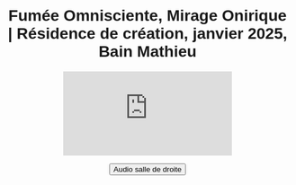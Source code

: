 <html lang="fr">
<head>
<meta charset="UTF-8">
<meta name="viewport" content="width=device-width, initial-scale=1.0">
<title>Félix-Antoine Coutu</title>
<style>
   body {
       font-family: Arial, sans-serif;
       text-align: center;
       padding: 10px;
   }

   h1 {
      font-size: 16px !important;
      font-weight: bold;
      color: #333;
      margin: 0;
      border: none;
   }

   .titre-1 {
       margin-bottom: 16px;
   }

   .video-container {
      position: relative;
      display: inline-block;
      width: 100%;
      max-width: 2000px;
      aspect-ratio: 16 / 9;
   }

   iframe {
      width: 100%;
      height: 100%;
   }

   .btn-video {
      position: absolute;
      top: 10px;
      left: 10px;
      width: 150px;
      height: 30px;
      display: flex;
      align-items: center;
      justify-content: center;
      background-color: #433d69;
      color: white;
      font-size: 12px;
      font-weight: bold;
      border: none;
      cursor: pointer;
      border-radius: 3px;
      opacity: 0.8;
      transition: opacity 0.2s, background-color 0.3s;
      z-index: 10;
   }

   .btn-video:hover {
       opacity: 1;
   }

   .btn-salle1 {
       background-color: #194f18;
   }

   .btn-salle2 {
       background-color: #433d69;
   }
</style>
</head>
<body>

<h1 class="titre-1">Fumée Omnisciente, Mirage Onirique | Résidence de création, janvier 2025, Bain Mathieu</h1>

<div class="video-container">
   <iframe id="video" src="https://www.youtube.com/embed/fm00cFcoJM8?enablejsapi=1" frameborder="0" allowfullscreen></iframe>

   <button id="btnBascule" class="btn-video">Audio salle de droite</button>
</div>

<audio id="audioSalle1" loop>
   <source src="https://www.dropbox.com/scl/fi/ur8dl9pxqmyqqcgq63a2l/FOMO_Audio_Perfo-res-Bain-Mathieu_DRUM.mp3?rlkey=oendf779ij0ijz57i5z65vb8h&st=wya35hdc&raw=1" type="audio/mp3">
</audio>

<audio id="audioSalle2" loop>
   <source src="https://www.dropbox.com/scl/fi/vxsx4wc0ojrao15vsi3rd/FOMO_Audio_Perfo-res-Bain-Mathieu_INSTALL.mp3?rlkey=yuieg0gk2a5t0b6kquxjgoav4&st=15anchfs&raw=1" type="audio/mp3">
</audio>

<script>
    var audioSalle1 = document.getElementById("audioSalle1");
    var audioSalle2 = document.getElementById("audioSalle2");
    var btnBascule = document.getElementById("btnBascule");

    var audioActif = audioSalle2;
    btnBascule.classList.add("btn-salle2");

    function onYouTubeIframeAPIReady() {
        var player = new YT.Player('video', {
            events: {
                'onStateChange': onPlayerStateChange
            }
        });

        function onPlayerStateChange(event) {
            if (event.data == YT.PlayerState.PLAYING) {
                if (audioActif.paused) {
                    audioActif.play();
                }
            } else if (event.data == YT.PlayerState.PAUSED) {
                audioActif.pause();
            }
        }

        btnBascule.addEventListener("click", function () {
            if (audioActif === audioSalle1) {
                audioSalle1.muted = true;
                audioSalle2.muted = false;
                audioActif = audioSalle2;
                btnBascule.textContent = "Audio salle de droite";
                btnBascule.classList.remove("btn-salle1");
                btnBascule.classList.add("btn-salle2");
            } else {
                audioSalle1.muted = false;
                audioSalle2.muted = true;
                audioActif = audioSalle1;
                btnBascule.textContent = "Audio salle de gauche";
                btnBascule.classList.remove("btn-salle2");
                btnBascule.classList.add("btn-salle1");
            }

            if (player.getPlayerState() == YT.PlayerState.PLAYING) {
                audioActif.play();
            }
        });
    }

    var tag = document.createElement('script');
    tag.src = "https://www.youtube.com/iframe_api";
    var firstScriptTag = document.getElementsByTagName('script')[0];
    firstScriptTag.parentNode.insertBefore(tag, firstScriptTag);
</script>

</body>
</html>
